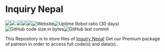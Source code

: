 # Inquiry Nepal
<img src="https://img.shields.io/badge/total%20listings-5799-informational"><img src="https://img.shields.io/badge/vulnerabilities-0-brightgreen"> <img src="https://img.shields.io/badge/w3c-validated-brightgreen"><img src="https://img.shields.io/badge/website%20version%20latest-4.6%20BETA-important"><img src="https://img.shields.io/badge/website%20version%20stable-4.5-important"><img alt="Website" src="https://img.shields.io/website?down_color=blue&down_message=Maintenance&style=plastic&up_color=green&up_message=Online&url=https%3A%2F%2Fwww.inquirynepal.com"><img alt="Uptime Robot ratio (30 days)" src="https://img.shields.io/uptimerobot/ratio/m789112037-07ea4561ff57165f64cc050b"><img alt="GitHub code size in bytes" src="https://img.shields.io/github/languages/code-size/blockyarcade/inquirynepal"><img alt="GitHub last commit" src="https://img.shields.io/github/last-commit/blockyarcade/inquirynepal">

This Repository is to store files of <a href="https://inquirynepal.com">Inquiry Nepal</a>
Get our Premium package of patreon in order to access full code(s) and data(s)..
